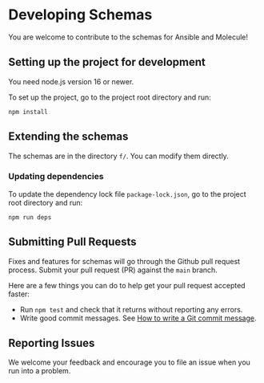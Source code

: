 # Developing Schemas

You are welcome to contribute to the schemas for Ansible and Molecule!

## Setting up the project for development

You need node.js version 16 or newer.

To set up the project, go to the project root directory and run:

```shell
npm install
```

## Extending the schemas

The schemas are in the directory `f/`. You can modify them directly.

### Updating dependencies

To update the dependency lock file `package-lock.json`, go to the project root
directory and run:

```shell
npm run deps
```

## Submitting Pull Requests

Fixes and features for schemas will go through the Github pull request process.
Submit your pull request (PR) against the `main` branch.

Here are a few things you can do to help get your pull request accepted faster:

- Run `npm test` and check that it returns without reporting any errors.
- Write good commit messages. See
  [How to write a Git commit message](https://chris.beams.io/posts/git-commit/).

## Reporting Issues

We welcome your feedback and encourage you to file an issue when you run into a
problem.
